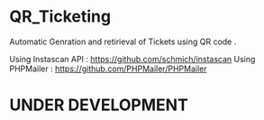 # QR_Ticketing
Automatic Genration and retirieval of Tickets using QR code .

Using Instascan API : https://github.com/schmich/instascan
Using PHPMailer : https://github.com/PHPMailer/PHPMailer

# UNDER DEVELOPMENT